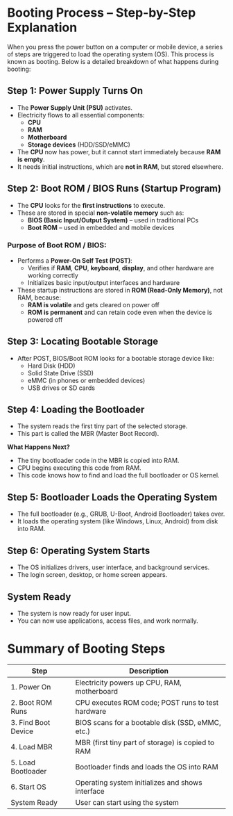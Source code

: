 # Booting Process – Step-by-Step Explanation

When you press the power button on a computer or mobile device, a series of steps are triggered to load the operating system (OS). This process is known as booting. Below is a detailed breakdown of what happens during booting:



##  Step 1: Power Supply Turns On  
- The **Power Supply Unit (PSU)** activates.  
- Electricity flows to all essential components:  
  - **CPU**  
  - **RAM**  
  - **Motherboard**  
  - **Storage devices** (HDD/SSD/eMMC)  
- The **CPU** now has power, but it cannot start immediately because **RAM is empty**.  
- It needs initial instructions, which are **not in RAM**, but stored elsewhere.
  


##  Step 2: Boot ROM / BIOS Runs (Startup Program)  
- The **CPU** looks for the **first instructions** to execute.  
- These are stored in special **non-volatile memory** such as:  
  - **BIOS (Basic Input/Output System)** – used in traditional PCs  
  - **Boot ROM** – used in embedded and mobile devices
    



### Purpose of Boot ROM / BIOS:
- Performs a **Power-On Self Test (POST)**:  
  - Verifies if **RAM**, **CPU**, **keyboard**, **display**, and other hardware are working correctly  
  - Initializes basic input/output interfaces and hardware  
- These startup instructions are stored in **ROM (Read-Only Memory)**, not RAM, because:  
  - **RAM is volatile** and gets cleared on power off  
  - **ROM is permanent** and can retain code even when the device is powered off
    



##  Step 3: Locating Bootable Storage  
- After POST, BIOS/Boot ROM looks for a bootable storage device like:  
  - Hard Disk (HDD)  
  - Solid State Drive (SSD)  
  - eMMC (in phones or embedded devices)  
  - USB drives or SD cards
    

##  Step 4: Loading the Bootloader  
- The system reads the first tiny part of the selected storage.  
- This part is called the MBR (Master Boot Record).  

**What Happens Next?**  
- The tiny bootloader code in the MBR is copied into RAM.  
- CPU begins executing this code from RAM.  
- This code knows how to find and load the full bootloader or OS kernel.
  
##  Step 5: Bootloader Loads the Operating System  
- The full bootloader (e.g., GRUB, U-Boot, Android Bootloader) takes over.  
- It loads the operating system (like Windows, Linux, Android) from disk into RAM.
  

##  Step 6: Operating System Starts  
- The OS initializes drivers, user interface, and background services.  
- The login screen, desktop, or home screen appears.
  

##  System Ready  
- The system is now ready for user input.  
- You can now use applications, access files, and work normally.
  


#  Summary of Booting Steps

| Step              | Description                                               |
|-------------------|-----------------------------------------------------------|
| 1. Power On       | Electricity powers up CPU, RAM, motherboard               |
| 2. Boot ROM Runs  | CPU executes ROM code; POST runs to test hardware         |
| 3. Find Boot Device | BIOS scans for a bootable disk (SSD, eMMC, etc.)        |
| 4. Load MBR       | MBR (first tiny part of storage) is copied to RAM         |
| 5. Load Bootloader| Bootloader finds and loads the OS into RAM                |
| 6. Start OS       | Operating system initializes and shows interface          |
|  System Ready   | User can start using the system                           |


